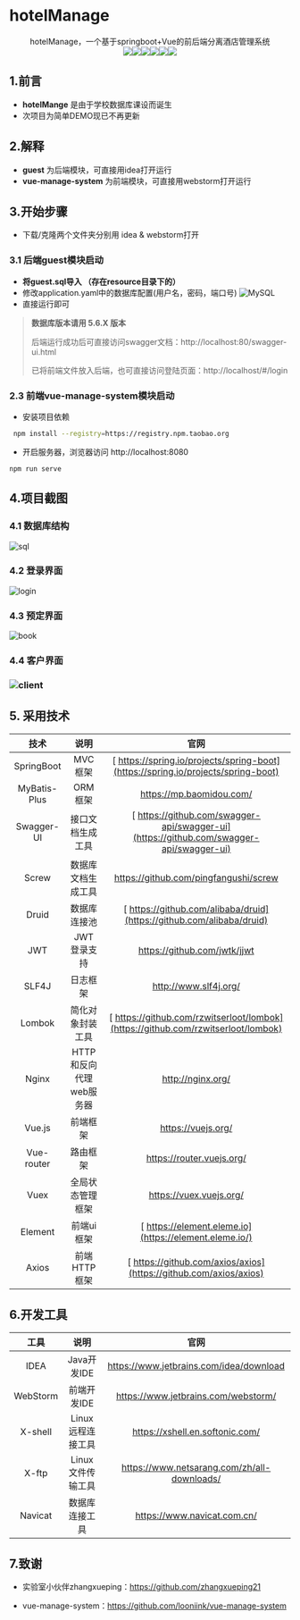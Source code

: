 # hotelManage

<p align="center">
   hotelManage，一个基于springboot+Vue的前后端分离酒店管理系统
   <br>
    <img src="https://img.shields.io/badge/jdk-1.8+-brightgreen.svg" ></img><img src="https://img.shields.io/badge/springboot-2.3.1-brightgreen.svg" ></img><img src="https://img.shields.io/badge/mybatisplus-3.3.2-brightgreen.svg" ></img><img src="https://img.shields.io/badge/swagger-2.9.2-brightgreen.svg" ></img><img src="https://img.shields.io/badge/vue-2.6.10-brightgreen.svg" ></img><img src="https://img.shields.io/badge/elementui-2.8.2-brightgreen.svg" ></img>
</p>


## 1.前言

- **hotelMange** 是由于学校数据库课设而诞生
- 次项目为简单DEMO现已不再更新

## 2.解释

- **guest**  为后端模块，可直接用idea打开运行
- **vue-manage-system** 为前端模块，可直接用webstorm打开运行

## 3.开始步骤

- 下载/克隆两个文件夹分别用 idea & webstorm打开

### 3.1 后端guest模块启动

- **将guest.sql导入  （存在resource目录下的）**
- 修改application.yaml中的数据库配置(用户名，密码，端口号)
 ![MySQL](https://s2.loli.net/2023/03/22/VNq95vFDs3QocE4.png)
- 直接运行即可

> **数据库版本请用  5.6.X 版本**
>
> 后端运行成功后可直接访问swagger文档：http://localhost:80/swagger-ui.html
>
> 已将前端文件放入后端，也可直接访问登陆页面：http://localhost/#/login

### 2.3 前端vue-manage-system模块启动

- 安装项目依赖

 ```bash
  npm install --registry=https://registry.npm.taobao.org
 ```

- 开启服务器，浏览器访问 http://localhost:8080

```
npm run serve
```

##  4.项目截图

### 4.1 数据库结构

![sql](https://cdn.jsdelivr.net/gh/looniink/image/sql.png)

### 4.2 登录界面

![login](https://cdn.jsdelivr.net/gh/looniink/image/hotellogin.png)



### 4.3 预定界面

![book](https://cdn.jsdelivr.net/gh/looniink/image/book.png)

### 4.4 客户界面

### ![client](https://cdn.jsdelivr.net/gh/looniink/image/client.png)

## 5. 采用技术

|     技术     |          说明           |                             官网                             |
| :----------: | :---------------------: | :----------------------------------------------------------: |
|  SpringBoot  |         MVC框架         | [ https://spring.io/projects/spring-boot](https://spring.io/projects/spring-boot) |
| MyBatis-Plus |         ORM框架         |                   https://mp.baomidou.com/                   |
|  Swagger-UI  |    接口文档生成工具     | [ https://github.com/swagger-api/swagger-ui](https://github.com/swagger-api/swagger-ui) |
|    Screw     |   数据库文档生成工具    |            https://github.com/pingfangushi/screw             |
|    Druid     |      数据库连接池       | [ https://github.com/alibaba/druid](https://github.com/alibaba/druid) |
|     JWT      |       JWT登录支持       |                 https://github.com/jwtk/jjwt                 |
|    SLF4J     |        日志框架         |                    http://www.slf4j.org/                     |
|    Lombok    |    简化对象封装工具     | [ https://github.com/rzwitserloot/lombok](https://github.com/rzwitserloot/lombok) |
|    Nginx     | HTTP和反向代理web服务器 |                      http://nginx.org/                       |
|    Vue.js    |        前端框架         |                      https://vuejs.org/                      |
|  Vue-router  |        路由框架         |                  https://router.vuejs.org/                   |
|     Vuex     |    全局状态管理框架     |                   https://vuex.vuejs.org/                    |
|   Element    |       前端ui框架        |    [ https://element.eleme.io](https://element.eleme.io/)    |
|    Axios     |      前端HTTP框架       | [ https://github.com/axios/axios](https://github.com/axios/axios) |

## 6.开发工具

|   工具   |       说明        |                    官网                     |
| :------: | :---------------: | :-----------------------------------------: |
|   IDEA   |    Java开发IDE    |   https://www.jetbrains.com/idea/download   |
| WebStorm |    前端开发IDE    |     https://www.jetbrains.com/webstorm/     |
| X-shell  | Linux远程连接工具 |       https://xshell.en.softonic.com/       |
|  X-ftp   | Linux文件传输工具 | https://www.netsarang.com/zh/all-downloads/ |
| Navicat  |  数据库连接工具   |         https://www.navicat.com.cn/         |

## 7.致谢

- 实验室小伙伴zhangxueping：https://github.com/zhangxueping21

- vue-manage-system：https://github.com/looniink/vue-manage-system
